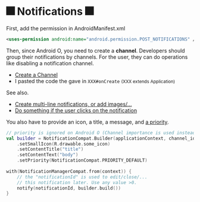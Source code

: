 # 🎆 Notifications 🎆

<div class="row row-cols-lg-2"><div>

First, add the permission in AndroidManifest.xml

```xml
<uses-permission android:name="android.permission.POST_NOTIFICATIONS" />
```

Then, since Android O, you need to create a **channel**. Developers should group their notifications by channels. For the user, they can do operations like disabling a notification channel.

* [Create a Channel](https://developer.android.com/develop/ui/views/notifications/channels#CreateChannel)
* I pasted the code the gave in `XXX#onCreate` <small>(XXX extends Application)</small>

See also.

* [Create multi-line notifications, or add images/...](https://developer.android.com/develop/ui/views/notifications/expanded)
* [Do something if the user clicks on the notification](https://developer.android.com/develop/ui/views/notifications/navigation)
</div><div>

You also have to provide an icon, a title, a message, and [a priority](https://developer.android.com/reference/androidx/core/app/NotificationCompat.Builder#setPriority(int)).

```kotlin
// priority is ignored on Android O (Channel importance is used instead)
val builder = NotificationCompat.Builder(applicationContext, channel_id)
    .setSmallIcon(R.drawable.some_icon)
    .setContentTitle("title")
    .setContentText("body")
    .setPriority(NotificationCompat.PRIORITY_DEFAULT)
    
with(NotificationManagerCompat.from(context)) {
    // the "notificationId" is used to edit/close/...
    // this notification later. Use any value >0.
    notify(notificationId, builder.build())
}
```
</div></div>